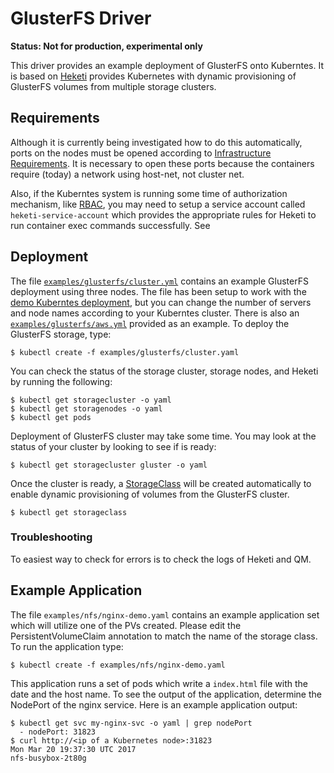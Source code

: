 # GlusterFS Driver

**Status: Not for production, experimental only**

This driver provides an example deployment of GlusterFS onto Kuberntes.  It
is based on [Heketi](https://github.com/heketi/heketi) provides Kubernetes
with dynamic provisioning of GlusterFS volumes from multiple storage clusters.

## Requirements

Although it is currently being investigated how to do this automatically,
ports on the nodes must be opened according to [Infrastructure Requirements](https://github.com/gluster/gluster-kubernetes/blob/master/docs/setup-guide.md#infrastructure-requirements).
It is necessary to open these ports because the containers require (today) a network
using host-net, not cluster net.

Also, if the Kuberntes system is running some time of authorization mechanism,
like [RBAC](https://kubernetes.io/docs/admin/authorization/), you may need to setup
a service account called `heketi-service-account` which provides the appropriate
rules for Heketi to run container exec commands successfully.  See

## Deployment

The file [`examples/glusterfs/cluster.yml`](https://github.com/lpabon/quartermaster/blob/master/examples/glusterfs/cluster.yaml)
contains an example GlusterFS deployment using three nodes.  The file has been setup to
work with the [demo Kuberntes deployment](https://github.com/lpabon/kubernetes-centos),
but you can change the number of servers and node names according to your Kuberntes
cluster. There is also an [`examples/glusterfs/aws.yml`](https://github.com/lpabon/quartermaster/blob/master/examples/glusterfs/aws.yaml)
provided as an example. To deploy the GlusterFS storage, type:

```
$ kubectl create -f examples/glusterfs/cluster.yaml
```

You can check the status of the storage cluster, storage nodes, and Heketi by
running the following:

```
$ kubectl get storagecluster -o yaml
$ kubectl get storagenodes -o yaml
$ kubectl get pods
```

Deployment of GlusterFS cluster may take some time.  You may look at the status
of your cluster by looking to see if is ready:

```
$ kubectl get storagecluster gluster -o yaml
```

Once the cluster is ready, a [StorageClass](https://kubernetes.io/docs/user-guide/persistent-volumes/#storageclasses)
will be created automatically to enable dynamic provisioning of volumes from
the GlusterFS cluster.

```
$ kubectl get storageclass
```

### Troubleshooting

To easiest way to check for errors is to check the logs of Heketi and QM.

## Example Application

The file `examples/nfs/nginx-demo.yaml` contains an example application set
which will utilize one of the PVs created. Please edit the PersistentVolumeClaim
annotation to match the name of the storage class. To run the application type:

```
$ kubectl create -f examples/nfs/nginx-demo.yaml
```

This application runs a set of pods which write a `index.html` file with the
date and the host name. To see the output of the application, determine the NodePort
of the nginx service. Here is an example application output:

```
$ kubectl get svc my-nginx-svc -o yaml | grep nodePort
  - nodePort: 31823
$ curl http://<ip of a Kubernetes node>:31823
Mon Mar 20 19:37:30 UTC 2017
nfs-busybox-2t80g
```
